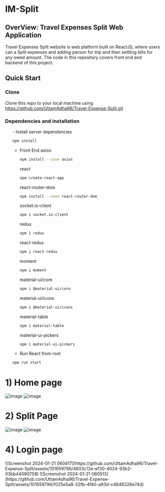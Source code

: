 <h1>IM-Split</h1>

<h2>OverView: Travel Expenses Split Web Application</h2>

 Travel Expenses Split website is web platform built on ReactJS, where users can a Split expenses and adding person for trip and then settling bills for any owed amount. The code in this repository covers front end and backend of this project.

<h2>Quick Start</h2>

<h3>Clone</h3>

Clone this repo to your local machine using https://github.com/UttamAdha96/Travel-Expense-Split.git

<h3>Dependencies and installation</h3>
<ul>
- Install server dependencies

```bash
npm install
```

- Front End
  axios
  ```bash
  npm install --save axios
   ```
  react
  ```bash
  npm create-react-app
   ```
  react-router-dom
  ```bash
  npm install --save react-router-dom
   ```
  socket.io-client
  ```bash
  npm i socket.io-client
  ```
  redux
  ```bash
  npm i redux
  ```
  react-redux
  ```bash
  npm i react-redux
  ```
  moment
  ```bash
  npm i moment
  ```
  material-ui/core
  ```bash
  npm i @material-ui/core
  ```
  material-ui/icons
  ```bash
  npm i @material-ui/icons
  ```
  material-table
  ```bash
  npm i material-table
  ```
  material-ui-pickers
  ```bash
  npm i material-ui-pickers
  ```

- Run React from root
```bash
npm run start
```
</ul>
<h1>1) Home page </h1>

![image](https://github.com/UttamAdha96/Travel-Expense-Split/assets/101659796/70dbe299-3b3f-41a3-a3a4-fede6504eb53)
![image](https://github.com/UttamAdha96/Travel-Expense-Split/assets/101659796/3ee22fd4-e56f-4862-95ce-e009276fc9ca)

<h1>2) Split Page</h1>

![image](https://github.com/UttamAdha96/Travel-Expense-Split/assets/101659796/53c89c8d-b4a7-4aa2-9394-21dc9c61cd31)
![image](https://github.com/UttamAdha96/Travel-Expense-Split/assets/101659796/954bec6f-17b7-4243-b28d-00862d45b67d)


<h1>4) Login page</h1>
![Screenshot 2024-01-21 060417](https://github.com/UttamAdha96/Travel-Expense-Split/assets/101659796/4803c12e-ef30-4024-93b2-03bb44090758)
![Screenshot 2024-01-21 060513](https://github.com/UttamAdha96/Travel-Expense-Split/assets/101659796/f025e5a8-32fb-4f40-a93d-c4648326e74d)

